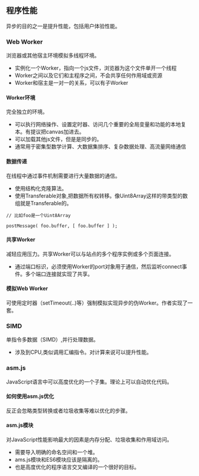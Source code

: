 ## 程序性能

异步的目的之一是提升性能，包括用户体验性能。

### Web Worker
浏览器或其他宿主环境模拟多线程环境。

* 实例化一个Worker，指向一个js文件，浏览器为这个文件单开一个线程
* Worker之间以及它们和主程序之间，不会共享任何作用域或资源
* Worker和宿主是一对一的关系，可以有子Worker

#### Worker环境
完全独立的环境。

* 可以执行网络操作、设置定时器、访问几个重要的全局变量和功能的本地复本。有提议把canvas加进去。
* 可以加载其他js文件，但是是同步的。
* 通常用于密集型数学计算、大数据集排序、复杂数据处理、高流量网络通信

#### 数据传递
在线程中通过事件机制需要进行大量数据的通信。

* 使用结构化克隆算法。
* 使用Transferable对象,把数据所有权转移。像Uint8Array这样的带类型的数组就是Transferable的。
```
// 比如foo是一个Uint8Array  
 
postMessage( foo.buffer, [ foo.buffer ] ); 
```

#### 共享Worker
减轻应用压力。共享Worker可以与站点的多个程序实例或多个页面连接。

* 通过端口标识，必须使用Worker的port对象用于通信，然后监听connect事件。多个端口连接就实现了共享。

#### 模拟Web Worker
可使用定时器（setTimeout(..)等）强制模拟实现异步的伪Worker。作者实现了一套。

### SIMD
单指令多数据（SIMD）,并行处理数据。

* 涉及到CPU,类似调用汇编指令。对计算来说可以提升性能。

### asm.js
JavaScript语言中可以高度优化的一个子集。理论上可以自动优化代码。

#### 如何使用asm.js优化
反正会忽略类型转换或者垃圾收集等难以优化的步骤。

#### asm.js模块
对JavaScript性能影响最大的因素是内存分配、垃圾收集和作用域访问。

* 需要导入明确的命名空间和一个堆。
* ams.js模块和ES6模块应该是隔离的。
* 也是高度优化的程序语言交叉编译的一个很好的目标。	